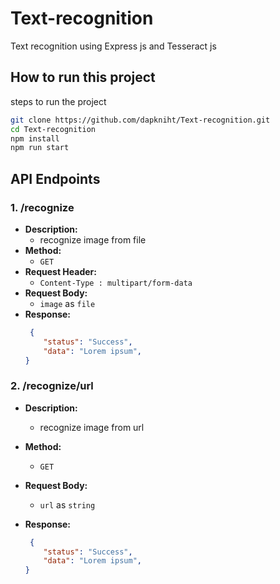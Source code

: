 # Text-recognition

Text recognition using Express js and Tesseract js

## How to run this project
steps to run the project
```sh
git clone https://github.com/dapkniht/Text-recognition.git
cd Text-recognition
npm install
npm run start
```

## API Endpoints
### 1. /recognize
- **Description:**
  - recognize image from file
- **Method:**
  - `GET`
- **Request Header:**
  - `Content-Type : multipart/form-data`
- **Request Body:**
  - `image` as `file`
- **Response:**
  ```JSON
   {
      "status": "Success",
      "data": "Lorem ipsum",
  }
  ```
  
### 2. /recognize/url
- **Description:**
  - recognize image from url
- **Method:**
  - `GET`
 
- **Request Body:**
  - `url` as `string`
- **Response:**
  ```JSON
   {
      "status": "Success",
      "data": "Lorem ipsum",
  }
  ```
